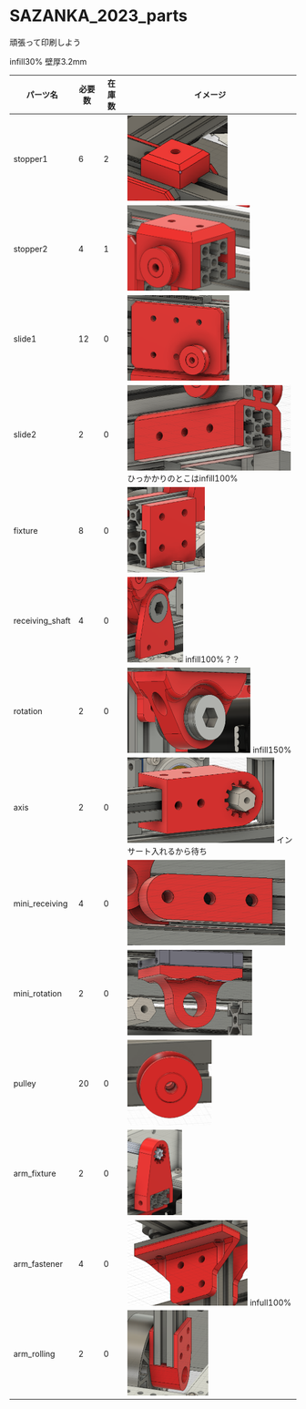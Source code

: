 # SAZANKA_2023_parts

頑張って印刷しよう

infill30%
壁厚3.2mm



| パーツ名      | 必要数 | 在庫数 | イメージ                           |
| ------------- | ------ | ------ | ---------------------------------- |
| stopper1      | 6      | 2      | <img src="img/stopper1.png" alt="" height="150">  |
| stopper2      | 4      | 1      | <img src="img/stopper2.png" alt="" height="150">  |
| slide1      | 12      | 0      | <img src="img/slide1.png" alt="" height="150">  |
| slide2      | 2      | 0     |  <img src="img/slide2.png" alt="" height="150"> ひっかかりのとこはinfill100% |
| fixture      | 8      | 0      | <img src="img/fixture.png" alt="" height="150">  |
| receiving_shaft    | 4      | 0      | <img src="img/receiving_shaft.png" alt="" height="150"> infill100%？？ |
| rotation      | 2      | 0     |  <img src="img/rotation.png" alt="" height="150"> infill150% |
| axis     | 2      | 0      | <img src="img/axis.png" alt="" height="150">  インサート入れるから待ち|
|mini_receiving   | 4      | 0      | <img src="img/mini_receiving.png" alt="" height="150">  |
| mini_rotation     | 2      | 0      | <img src="img/mini_rotation.png" alt="" height="150">  |
|pulley   | 20      | 0      | <img src="img/pulley.png" alt="" height="150">  |
| arm_fixture    | 2      | 0      | <img src="img/arm_fixture.png" alt="" height="150">  |
|arm_fastener   | 4      | 0      | <img src="img/arm_fastener.png" alt="" height="150">  infull100%|
|arm_rolling   | 2      | 0      | <img src="img/arm_rolling.png" alt="" height="150">  |

